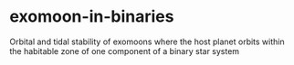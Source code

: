 # exomoon-in-binaries
Orbital and tidal stability of exomoons where the host planet orbits within the habitable zone of one component of a binary star system
